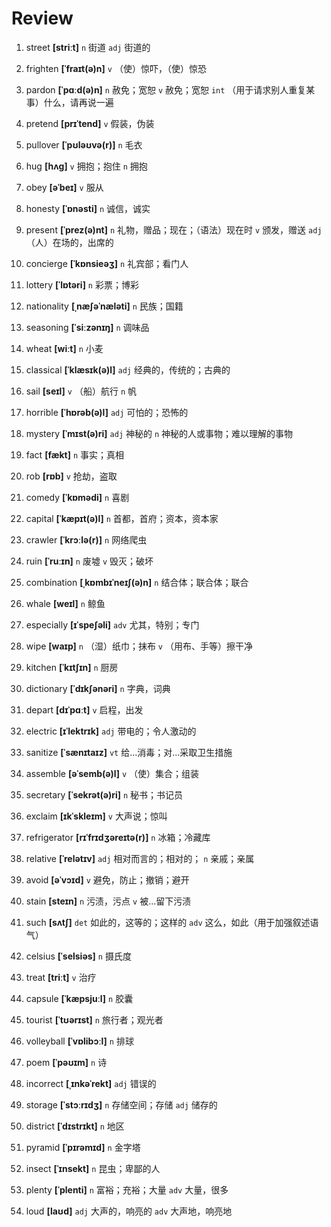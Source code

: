 # Review
1. street **[striːt]** `n` 街道 `adj` 街道的

2. frighten **[ˈfraɪt(ə)n]** `v` （使）惊吓，（使）惊恐

3. pardon **[ˈpɑːd(ə)n]** `n` 赦免；宽恕 `v` 赦免；宽恕 `int` （用于请求别人重复某事）什么，请再说一遍

4. pretend **[prɪˈtend]** `v` 假装，伪装

5. pullover **[ˈpʊləʊvə(r)]** `n` 毛衣

6. hug **[hʌɡ]** `v` 拥抱；抱住 `n` 拥抱

7. obey **[əˈbeɪ]** `v` 服从

8. honesty **[ˈɒnəsti]** `n` 诚信，诚实

9. present **[ˈprez(ə)nt]** `n` 礼物，赠品；现在；（语法）现在时 `v` 颁发，赠送 `adj` （人）在场的，出席的

10. concierge **[ˈkɒnsieəʒ]** `n` 礼宾部；看门人

11. lottery **[ˈlɒtəri]** `n` 彩票；博彩

12. nationality **[ˌnæʃəˈnæləti]** `n` 民族；国籍

13. seasoning **[ˈsiːzənɪŋ]** `n` 调味品

14. wheat **[wiːt]** `n` 小麦

15. classical **[ˈklæsɪk(ə)l]** `adj` 经典的，传统的；古典的

16. sail **[seɪl]** `v` （船）航行 `n` 帆

17. horrible **[ˈhɒrəb(ə)l]** `adj` 可怕的；恐怖的

18. mystery **[ˈmɪst(ə)ri]** `adj` 神秘的 `n` 神秘的人或事物；难以理解的事物

19. fact **[fækt]** `n` 事实；真相

20. rob **[rɒb]** `v` 抢劫，盗取

21. comedy **[ˈkɒmədi]** `n` 喜剧

22. capital **[ˈkæpɪt(ə)l]** `n` 首都，首府；资本，资本家

23. crawler **[ˈkrɔːlə(r)]** `n` 网络爬虫

24. ruin **[ˈruːɪn]** `n` 废墟 `v` 毁灭；破坏

25. combination **[ˌkɒmbɪˈneɪʃ(ə)n]** `n` 结合体；联合体；联合

26. whale **[weɪl]** `n` 鲸鱼

27. especially **[ɪˈspeʃəli]** `adv` 尤其，特别；专门

28. wipe **[waɪp]** `n` （湿）纸巾；抹布 `v` （用布、手等）擦干净

29. kitchen **[ˈkɪtʃɪn]** `n` 厨房

30. dictionary **[ˈdɪkʃənəri]** `n` 字典，词典

31. depart **[dɪˈpɑːt]** `v` 启程，出发

32. electric **[ɪˈlektrɪk]** `adj` 带电的；令人激动的

33. sanitize **[ˈsænɪtaɪz]** `vt` 给...消毒；对...采取卫生措施

34. assemble **[əˈsemb(ə)l]** `v` （使）集合；组装

35. secretary **[ˈsekrət(ə)ri]** `n` 秘书；书记员

36. exclaim **[ɪkˈskleɪm]** `v` 大声说；惊叫

37. refrigerator **[rɪˈfrɪdʒəreɪtə(r)]** `n` 冰箱；冷藏库

38. relative **[ˈrelətɪv]** `adj` 相对而言的；相对的； `n` 亲戚；亲属

39. avoid **[əˈvɔɪd]** `v` 避免，防止；撤销；避开

40. stain **[steɪn]** `n` 污渍，污点 `v` 被...留下污渍

41. such **[sʌtʃ]** `det` 如此的，这等的；这样的 `adv` 这么，如此（用于加强叙述语气）

42. celsius **[ˈselsiəs]** `n` 摄氏度

43. treat **[triːt]** `v` 治疗

44. capsule **[ˈkæpsjuːl]** `n` 胶囊

45. tourist **[ˈtʊərɪst]** `n` 旅行者；观光者

46. volleyball **[ˈvɒlibɔːl]** `n` 排球

47. poem **[ˈpəʊɪm]** `n` 诗

48. incorrect **[ˌɪnkəˈrekt]** `adj` 错误的

49. storage **[ˈstɔːrɪdʒ]** `n` 存储空间；存储 `adj` 储存的

50. district **[ˈdɪstrɪkt]** `n` 地区

51. pyramid **[ˈpɪrəmɪd]** `n` 金字塔

52. insect **[ˈɪnsekt]** `n` 昆虫；卑鄙的人

53. plenty **[ˈplenti]** `n` 富裕；充裕；大量 `adv` 大量，很多

54. loud **[laʊd]** `adj` 大声的，响亮的 `adv` 大声地，响亮地


